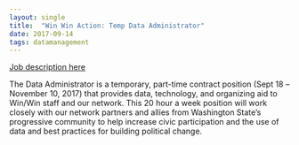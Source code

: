 ```yaml
---
layout: single
title:  "Win Win Action: Temp Data Administrator"
date: 2017-09-14
tags: datamanagement
---
```

[Job description here](https://drive.google.com/file/d/0B9_aAEjlRGgQNnM1Sk1hXzJialE/view?usp=sharing)

The Data Administrator is a temporary, part-time contract position (Sept 18 –November 10, 2017) that
provides data, technology, and organizing aid to Win/Win staff and our network. This 20 hour a week
position will work closely with our network partners and allies from Washington State’s progressive
community to help increase civic participation and the use of data and best practices for building
political change.
